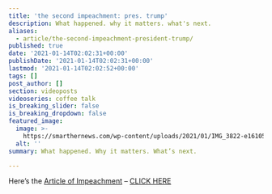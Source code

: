```yaml
---
title: 'the second impeachment: pres. trump'
description: What happened. why it matters. what's next.
aliases:
  - article/the-second-impeachment-president-trump/
published: true
date: '2021-01-14T02:02:31+00:00'
publishDate: '2021-01-14T02:02:31+00:00'
lastmod: '2021-01-14T02:02:52+00:00'
tags: []
post_author: []
section: videoposts
videoseries: coffee talk
is_breaking_slider: false
is_breaking_dropdown: false
featured_image:
  image: >-
    https://smarthernews.com/wp-content/uploads/2021/01/IMG_3822-e1610589738980-857x1024.jpg
  alt: ''
summary: What happened. Why it matters. What’s next.

---
```

Here’s the [Article of Impeachment](\"https://int.nyt.com/data/documenttools/articles-impeachment-trump-xml/b0422e292cebafda/full.pdf\") – [CLICK HERE](\"https://www.nytimes.com/interactive/2021/01/11/us/articles-impeachment-trump.html\")
